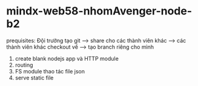 # mindx-web58-nhomAvenger-node-b2
prequisites: Đội trưởng tạo git --> share cho các thành viên khác --> các thành viên khác checkout về --> tạo branch riêng cho mình

1. create blank nodejs app  và HTTP module
2. routing
3. FS module thao tác file json
4. serve static file
